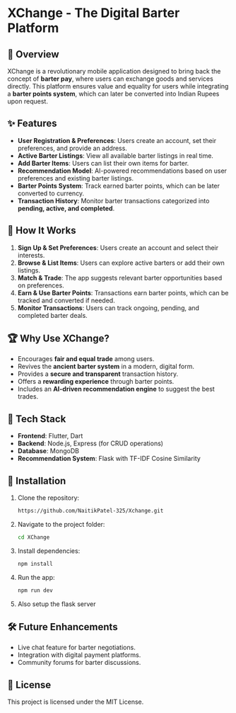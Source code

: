 # XChange - The Digital Barter Platform

## 📌 Overview
XChange is a revolutionary mobile application designed to bring back the concept of **barter pay**, where users can exchange goods and services directly. This platform ensures value and equality for users while integrating a **barter points system**, which can later be converted into Indian Rupees upon request.

## ✨ Features
- **User Registration & Preferences**: Users create an account, set their preferences, and provide an address.
- **Active Barter Listings**: View all available barter listings in real time.
- **Add Barter Items**: Users can list their own items for barter.
- **Recommendation Model**: AI-powered recommendations based on user preferences and existing barter listings.
- **Barter Points System**: Track earned barter points, which can be later converted to currency.
- **Transaction History**: Monitor barter transactions categorized into **pending, active, and completed**.

## 🚀 How It Works
1. **Sign Up & Set Preferences**: Users create an account and select their interests.
2. **Browse & List Items**: Users can explore active barters or add their own listings.
3. **Match & Trade**: The app suggests relevant barter opportunities based on preferences.
4. **Earn & Use Barter Points**: Transactions earn barter points, which can be tracked and converted if needed.
5. **Monitor Transactions**: Users can track ongoing, pending, and completed barter deals.

## 🏆 Why Use XChange?
- Encourages **fair and equal trade** among users.
- Revives the **ancient barter system** in a modern, digital form.
- Provides a **secure and transparent** transaction history.
- Offers a **rewarding experience** through barter points.
- Includes an **AI-driven recommendation engine** to suggest the best trades.

## 🔧 Tech Stack
- **Frontend**: Flutter, Dart
- **Backend**: Node.js, Express (for CRUD operations)
- **Database**: MongoDB
- **Recommendation System**: Flask with TF-IDF Cosine Similarity

## 📲 Installation
1. Clone the repository:
   ```sh
   https://github.com/NaitikPatel-325/Xchange.git
   ```
2. Navigate to the project folder:
   ```sh
   cd XChange
   ```
3. Install dependencies:
   ```sh
   npm install
   ```
4. Run the app:
   ```sh
   npm run dev
   ```
5. Also setup the flask server 

## 🛠 Future Enhancements
- Live chat feature for barter negotiations.
- Integration with digital payment platforms.
- Community forums for barter discussions.


## 📜 License
This project is licensed under the MIT License.
